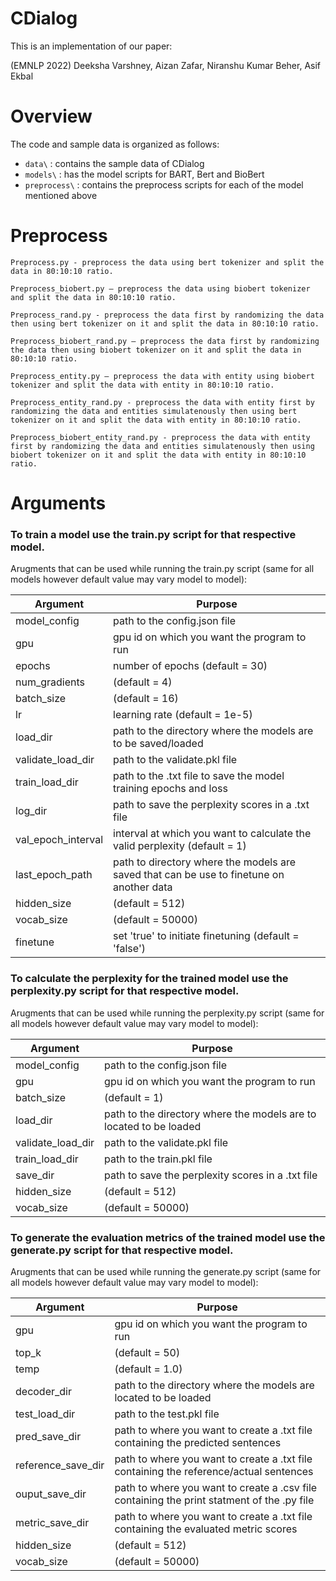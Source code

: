 # CDialog

This is an implementation of our paper:

(EMNLP 2022)
Deeksha Varshney, Aizan Zafar, Niranshu Kumar Beher, Asif Ekbal

# Overview

The code and sample data is organized as follows:
* `data\` : contains the sample data of CDialog
* `models\` : has the model scripts for BART, Bert and BioBert
* `preprocess\` : contains the preprocess scripts for each of the model mentioned above

# Preprocess

    Preprocess.py - preprocess the data using bert tokenizer and split the data in 80:10:10 ratio.

    Preprocess_biobert.py – preprocess the data using biobert tokenizer and split the data in 80:10:10 ratio.

    Preprocess_rand.py - preprocess the data first by randomizing the data then using bert tokenizer on it and split the data in 80:10:10 ratio.

    Preprocess_biobert_rand.py – preprocess the data first by randomizing the data then using biobert tokenizer on it and split the data in 80:10:10 ratio.

    Preprocess_entity.py – preprocess the data with entity using biobert tokenizer and split the data with entity in 80:10:10 ratio.

    Preprocess_entity_rand.py - preprocess the data with entity first by randomizing the data and entities simulatenously then using bert tokenizer on it and split the data with entity in 80:10:10 ratio.

    Preprocess_biobert_entity_rand.py - preprocess the data with entity first by randomizing the data and entities simulatenously then using biobert tokenizer on it and split the data with entity in 80:10:10 ratio.

# Arguments

### To train a model use the train.py script for that respective model.
    
   Arugments that can be used while running the train.py script (same for all models however default value may vary model to model):
   
   | Argument | Purpose |
   | --- | --- |
   | model_config | path to the config.json file |
   | gpu | gpu id on which you want the program to run |
   | epochs | number of epochs (default = 30) |
   | num_gradients | (default = 4) |
   | batch_size | (default = 16) |
   | lr | learning rate (default = 1e-5) |
   | load_dir | path to the directory where the models are to be saved/loaded |
   | validate_load_dir | path to the validate.pkl file |
   | train_load_dir | path to the .txt file to save the model training epochs and loss |
   | log_dir |  path to save the perplexity scores in a .txt file |
   | val_epoch_interval | interval at which you want to calculate the valid perplexity (default = 1) |
   | last_epoch_path | path to directory where the models are saved that can be use to finetune on another data |
   | hidden_size | (default = 512) |
   | vocab_size | (default = 50000) |
   | finetune | set 'true' to initiate finetuning (default = 'false') |

### To calculate the perplexity for the trained model use the perplexity.py script for that respective model.

   Arugments that can be used while running the perplexity.py script (same for all models however default value may vary model to model):

   | Argument | Purpose |
   | --- | --- |
   | model_config | path to the config.json file |
   | gpu | gpu id on which you want the program to run |
   | batch_size | (default = 1) |
   | load_dir | path to the directory where the models are to located to be loaded |
   | validate_load_dir | path to the validate.pkl file |
   | train_load_dir | path to the train.pkl file |
   | save_dir  |  path to save the perplexity scores in a .txt file |
   | hidden_size | (default = 512) |
   | vocab_size | (default = 50000) |

    
### To generate the evaluation metrics of the trained model use the generate.py script for that respective model.
    
   Arugments that can be used while running the generate.py script (same for all models however default value may vary model to model):
   
   | Argument | Purpose |
   | --- | --- |
   | gpu | gpu id on which you want the program to run |
   | top_k | (default = 50) |
   | temp | (default = 1.0) |
   | decoder_dir | path to the directory where the models are located to be loaded |
   | test_load_dir | path to the test.pkl file |
   | pred_save_dir | path to where you want to create a .txt file containing the predicted sentences |
   | reference_save_dir | path to where you want to create a .txt file containing the reference/actual sentences |
   | ouput_save_dir | path to where you want to create a .csv file containing the print statment of the .py file |
   | metric_save_dir | path to where you want to create a .txt file containing the evaluated metric scores |
   | hidden_size | (default = 512) |
   | vocab_size | (default = 50000) |

